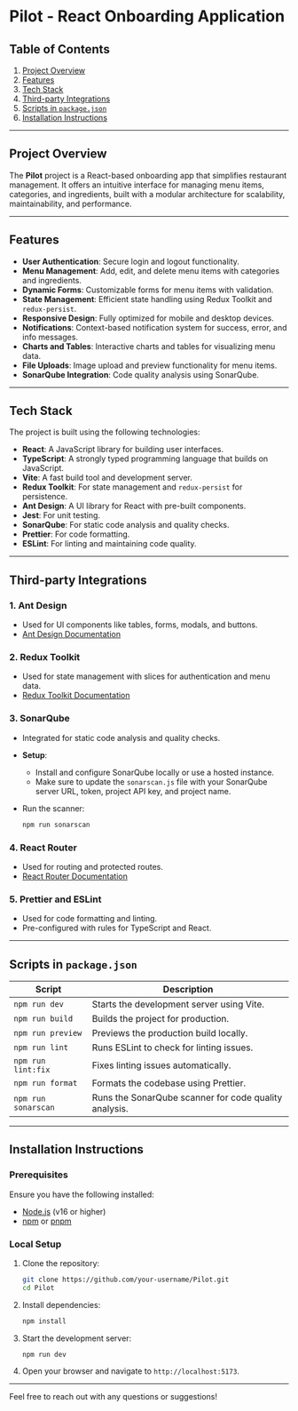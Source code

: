 # Pilot - React Onboarding Application

## Table of Contents

1. [Project Overview](#project-overview)
2. [Features](#features)
3. [Tech Stack](#tech-stack)
4. [Third-party Integrations](#third-party-integrations)
5. [Scripts in `package.json`](#scripts-in-packagejson)
6. [Installation Instructions](#installation-instructions)

---

## Project Overview

The **Pilot** project is a React-based onboarding app that simplifies restaurant management. It offers an intuitive interface for managing menu items, categories, and ingredients, built with a modular architecture for scalability, maintainability, and performance.

---

## Features

- **User Authentication**: Secure login and logout functionality.
- **Menu Management**: Add, edit, and delete menu items with categories and ingredients.
- **Dynamic Forms**: Customizable forms for menu items with validation.
- **State Management**: Efficient state handling using Redux Toolkit and `redux-persist`.
- **Responsive Design**: Fully optimized for mobile and desktop devices.
- **Notifications**: Context-based notification system for success, error, and info messages.
- **Charts and Tables**: Interactive charts and tables for visualizing menu data.
- **File Uploads**: Image upload and preview functionality for menu items.
- **SonarQube Integration**: Code quality analysis using SonarQube.

---

## Tech Stack

The project is built using the following technologies:

- **React**: A JavaScript library for building user interfaces.
- **TypeScript**: A strongly typed programming language that builds on JavaScript.
- **Vite**: A fast build tool and development server.
- **Redux Toolkit**: For state management and `redux-persist` for persistence.
- **Ant Design**: A UI library for React with pre-built components.
- **Jest**: For unit testing.
- **SonarQube**: For static code analysis and quality checks.
- **Prettier**: For code formatting.
- **ESLint**: For linting and maintaining code quality.

---

## Third-party Integrations

### 1. **Ant Design**

- Used for UI components like tables, forms, modals, and buttons.
- [Ant Design Documentation](https://ant.design/)

### 2. **Redux Toolkit**

- Used for state management with slices for authentication and menu data.
- [Redux Toolkit Documentation](https://redux-toolkit.js.org/)

### 3. **SonarQube**

- Integrated for static code analysis and quality checks.
- **Setup**:

  - Install and configure SonarQube locally or use a hosted instance.
  - Make sure to update the `sonarscan.js` file with your SonarQube server URL, token, project API key, and project name.

- Run the scanner:
  ```bash
  npm run sonarscan
  ```

### 4. **React Router**

- Used for routing and protected routes.
- [React Router Documentation](https://reactrouter.com/)

### 5. **Prettier and ESLint**

- Used for code formatting and linting.
- Pre-configured with rules for TypeScript and React.

---

## Scripts in `package.json`

| Script              | Description                                           |
| ------------------- | ----------------------------------------------------- |
| `npm run dev`       | Starts the development server using Vite.             |
| `npm run build`     | Builds the project for production.                    |
| `npm run preview`   | Previews the production build locally.                |
| `npm run lint`      | Runs ESLint to check for linting issues.              |
| `npm run lint:fix`  | Fixes linting issues automatically.                   |
| `npm run format`    | Formats the codebase using Prettier.                  |
| `npm run sonarscan` | Runs the SonarQube scanner for code quality analysis. |

---

## Installation Instructions

### Prerequisites

Ensure you have the following installed:

- [Node.js](https://nodejs.org/) (v16 or higher)
- [npm](https://www.npmjs.com/) or [pnpm](https://pnpm.io/)

### Local Setup

1. Clone the repository:
   ```bash
   git clone https://github.com/your-username/Pilot.git
   cd Pilot
   ```
2. Install dependencies:
   ```bash
   npm install
   ```
3. Start the development server:
   ```bash
   npm run dev
   ```
4. Open your browser and navigate to `http://localhost:5173`.

---

Feel free to reach out with any questions or suggestions!
